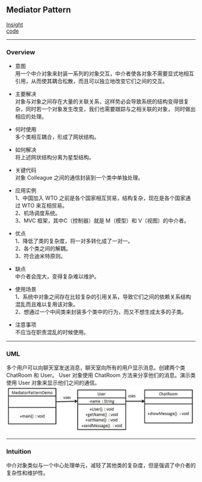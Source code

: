 ## Mediator Pattern
[Insight](https://www.runoob.com/design-pattern/mediator-pattern.html)  
[code](https://github.com/wan-h/Brainpower/blob/master/Code/CS/DesignPatterns/MediatorPattern.py)

---
### Overview  
* 意图  
用一个中介对象来封装一系列的对象交互，中介者使各对象不需要显式地相互引用，从而使其耦合松散，而且可以独立地改变它们之间的交互。

* 主要解决  
对象与对象之间存在大量的关联关系，这样势必会导致系统的结构变得很复杂，同时若一个对象发生改变，我们也需要跟踪与之相关联的对象，
同时做出相应的处理。

* 何时使用  
多个类相互耦合，形成了网状结构。

* 如何解决  
将上述网状结构分离为星型结构。

* 关键代码  
对象 Colleague 之间的通信封装到一个类中单独处理。

* 应用实例  
1、中国加入 WTO 之前是各个国家相互贸易，结构复杂，现在是各个国家通过 WTO 来互相贸易。   
2、机场调度系统。   
3、MVC 框架，其中C（控制器）就是 M（模型）和 V（视图）的中介者。

* 优点  
1、降低了类的复杂度，将一对多转化成了一对一。   
2、各个类之间的解耦。   
3、符合迪米特原则。

* 缺点  
中介者会庞大，变得复杂难以维护。

* 使用场景  
1、系统中对象之间存在比较复杂的引用关系，导致它们之间的依赖关系结构混乱而且难以复用该对象。   
2、想通过一个中间类来封装多个类中的行为，而又不想生成太多的子类。

* 注意事项  
不应当在职责混乱的时候使用。

---
### UML  
多个用户可以向聊天室发送消息，聊天室向所有的用户显示消息。创建两个类 ChatRoom 和 User。
User 对象使用 ChatRoom 方法来分享他们的消息。演示类使用 User 对象来显示他们之间的通信。  
![](src/UML_0.png)  

---
### Intuition  
中介对象类似与一个中心处理单元，减轻了其他类的复杂度，但是强调了中介者的复杂性和维护性。